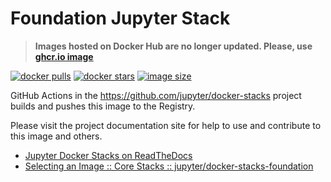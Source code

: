 # Foundation Jupyter Stack

> **Images hosted on Docker Hub are no longer updated. Please, use [ghcr.io image](https://ghcr.io/repository/jupyter/docker-stacks-foundation)**

[![docker pulls](https://img.shields.io/docker/pulls/jupyter/docker-stacks-foundation.svg)](https://hub.docker.com/r/jupyter/docker-stacks-foundation/)
[![docker stars](https://img.shields.io/docker/stars/jupyter/docker-stacks-foundation.svg)](https://hub.docker.com/r/jupyter/docker-stacks-foundation/)
[![image size](https://img.shields.io/docker/image-size/jupyter/docker-stacks-foundation/latest)](https://hub.docker.com/r/jupyter/docker-stacks-foundation/ "jupyter/docker-stacks-foundation image size")

GitHub Actions in the <https://github.com/jupyter/docker-stacks> project builds and pushes this image to the Registry.

Please visit the project documentation site for help to use and contribute to this image and others.

- [Jupyter Docker Stacks on ReadTheDocs](https://jupyter-docker-stacks.readthedocs.io/en/latest/index.html)
- [Selecting an Image :: Core Stacks :: jupyter/docker-stacks-foundation](https://jupyter-docker-stacks.readthedocs.io/en/latest/using/selecting.html#jupyter-docker-stacks-foundation)

